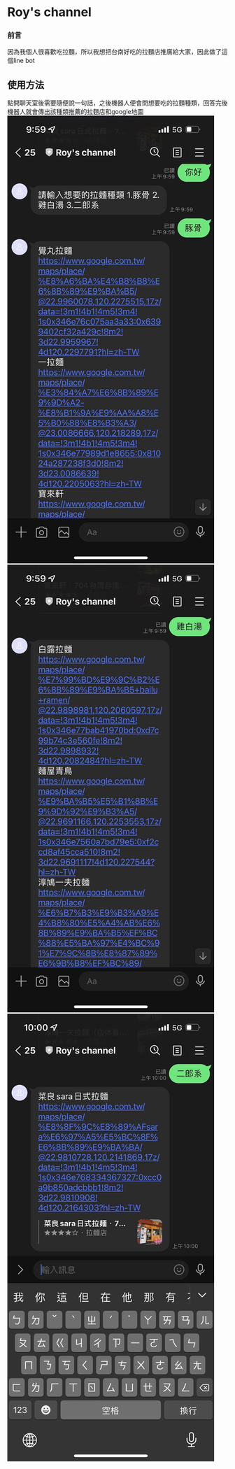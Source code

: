 # Roy's channel

### 前言
因為我個人很喜歡吃拉麵，所以我想把台南好吃的拉麵店推廣給大家，因此做了這個line bot

## 使用方法
點開聊天室後需要隨便說一句話，之後機器人便會問想要吃的拉麵種類，回答完後機器人就會傳出該種類推薦的拉麵店和google地圖
![linebot1](https://github.com/royy1912/compute-theory/blob/master/linebot1.jpg)
![linebot2](https://github.com/royy1912/compute-theory/blob/master/linebot2.jpg)
![linebot3](https://github.com/royy1912/compute-theory/blob/master/linebot3.jpg)
